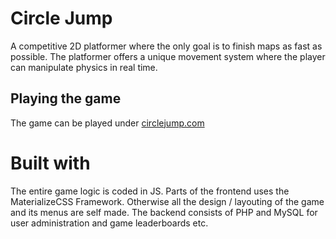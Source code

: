 # Circle Jump

A competitive 2D platformer where the only goal is to finish maps as fast as possible.
The platformer offers a unique movement system where the player can manipulate physics
in real time.

## Playing the game

The game can be played under [circlejump.com](https://www.circlejump.com)

# Built with

The entire game logic is coded in JS. Parts of the frontend uses the MaterializeCSS Framework.
Otherwise all the design / layouting of the game and its menus are self made.
The backend consists of PHP and MySQL for user administration and game leaderboards etc.
